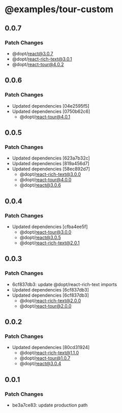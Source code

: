 # @examples/tour-custom

## 0.0.7

### Patch Changes

- @dopt/react@3.0.7
- @dopt/react-rich-text@3.0.1
- @dopt/react-tour@4.0.2

## 0.0.6

### Patch Changes

- Updated dependencies [04e2595f5]
- Updated dependencies [0750b62c6]
  - @dopt/react-tour@4.0.1

## 0.0.5

### Patch Changes

- Updated dependencies [623a7b32c]
- Updated dependencies [819a456d7]
- Updated dependencies [58ec892d7]
  - @dopt/react-rich-text@3.0.0
  - @dopt/react-tour@4.0.0
  - @dopt/react@3.0.6

## 0.0.4

### Patch Changes

- Updated dependencies [cfba4ee5f]
  - @dopt/react-tour@3.0.0
  - @dopt/react@3.0.5
  - @dopt/react-rich-text@2.0.1

## 0.0.3

### Patch Changes

- 6cf837db3: update @dopt/react-rich-text imports
- Updated dependencies [6cf837db3]
- Updated dependencies [6cf837db3]
  - @dopt/react-rich-text@2.0.0
  - @dopt/react-tour@2.0.0

## 0.0.2

### Patch Changes

- Updated dependencies [80cd31924]
  - @dopt/react-rich-text@1.1.0
  - @dopt/react-tour@1.0.7
  - @dopt/react@3.0.4

## 0.0.1

### Patch Changes

- be3a7ce83: update production path
